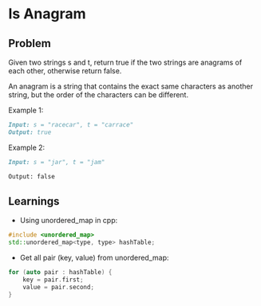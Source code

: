 # Is Anagram

## Problem

Given two strings s and t, return true if the two strings are anagrams of each other, otherwise return false.

An anagram is a string that contains the exact same characters as another string, but the order of the characters can be different.

Example 1:

```md
Input: s = "racecar", t = "carrace"
Output: true
```

Example 2:

```md
Input: s = "jar", t = "jam"

Output: false
```

## Learnings

- Using unordered_map in cpp: 

```cpp
#include <unordered_map>
std::unordered_map<type, type> hashTable;
```

- Get all pair (key, value) from unordered_map:

```cpp
for (auto pair : hashTable) {
    key = pair.first;
    value = pair.second;
}
```

